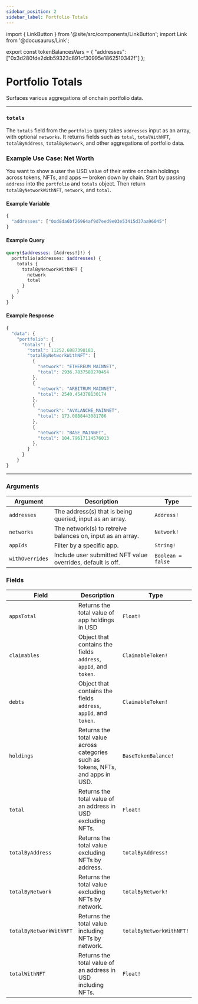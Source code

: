 ```yaml
---
sidebar_position: 2
sidebar_label: Portfolio Totals
---
```


import { LinkButton } from '@site/src/components/LinkButton';
import Link from '@docusaurus/Link';

export const tokenBalancesVars = {
  "addresses": ["0x3d280fde2ddb59323c891cf30995e1862510342f"]
};

# Portfolio Totals 

Surfaces various aggregations of onchain portfolio data.

---


### `totals`

The `totals` field from the `portfolio` query takes `addresses` input as an array, with optional `networks`. It returns fields such as `total`, `totalWithNFT`, `totalByAddress`, `totalByNetwork`, and other aggregations of portfolio data.

### Example Use Case: Net Worth

You want to show a user the USD value of their entire onchain holdings across tokens, NFTs, and apps — broken down by chain. Start by passing `address` into the `portfolio` and `totals` object. Then return `totalByNetworkWithNFT`, `network`, and `total`.

#### Example Variable

```js
{
  "addresses": ["0xd8da6bf26964af9d7eed9e03e53415d37aa96045"]
}
```

#### Example Query

```graphql
query($addresses: [Address!]!) {
  portfolio(addresses: $addresses) {
    totals {
      totalByNetworkWithNFT {
        network
        total
      }
    }
  }
}
```

#### Example Response

```js
{
  "data": {
    "portfolio": {
      "totals": {
        "total": 11252.6887398181,
        "totalByNetworkWithNFT": [
          {
            "network": "ETHEREUM_MAINNET",
            "total": 2936.7837588270454
          },
          {
            "network": "ARBITRUM_MAINNET",
            "total": 2540.454378130174
          },
          {
            "network": "AVALANCHE_MAINNET",
            "total": 173.0888443081786
          },
          {
            "network": "BASE_MAINNET",
            "total": 104.79617114576013
          },
        }
      }
    }
}

```

<LinkButton href="..sandbox" type="primary" buttonCopy="Try in sandbox" />

---

### Arguments

| Argument      | Description | Type |
| ----------- | ----------- | ----------- |
| `addresses`      | The address(s) that is being queried, input as an array.       | `Address!` | 
| `networks`      | The network(s) to retreive balances on, input as an array.      | `Network!` | 
| `appIds`      | Filter by a specific app.       | `String!` | 
| `withOverrides`      | Include user submitted NFT value overrides, default is off.       | `Boolean = false` | 

### Fields

| Field      | Description | Type |
| ----------- | ----------- | ----------- |
| `appsTotal`      | Returns the total value of app holdings in USD      | `Float!`       |
| `claimables`      | Object that contains the fields `address`, `appId`, and `token`.    | `ClaimableToken!` | 
| `debts`      | Object that contains the fields `address`, `appId`, and `token`.       | `ClaimableToken!` | 
| `holdings`      | Returns the total value across categories such as tokens, NFTs, and apps in USD.      | `BaseTokenBalance!` | 
| `total`      | Returns the total value of an address in USD excluding NFTs.      | `Float!` | 
| `totalByAddress`      | Returns the total value excluding NFTs by address.        | `totalByAddress!` | 
| `totalByNetwork`      | Returns the total value excluding NFTs by network.       | `totalByNetwork!` |
| `totalByNetworkWithNFT`      | Returns the total value including NFTs by network.     | `totalByNetworkWithNFT!` | 
| `totalWithNFT`      | Returns the total value of an address in USD including NFTs.      | `Float!` | 
